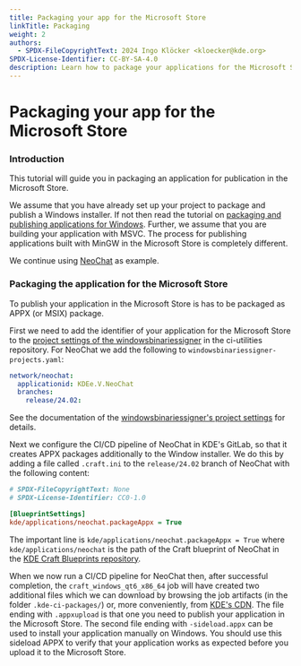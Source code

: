 ```yaml
---
title: Packaging your app for the Microsoft Store
linkTitle: Packaging
weight: 2
authors:
  - SPDX-FileCopyrightText: 2024 Ingo Klöcker <kloecker@kde.org>
SPDX-License-Identifier: CC-BY-SA-4.0
description: Learn how to package your applications for the Microsoft Store
---
```


# Packaging your app for the Microsoft Store

### Introduction

This tutorial will guide you in packaging an application for publication in the Microsoft Store.

We assume that you have already set up your project to package and publish a Windows installer. If not then read the tutorial on [packaging and publishing applications for Windows](../index.md). Further, we assume that you are building your application with MSVC. The process for publishing applications built with MinGW in the Microsoft Store is completely different.

We continue using [NeoChat](https://invent.kde.org/network/NeoChat) as example.

### Packaging the application for the Microsoft Store

To publish your application in the Microsoft Store is has to be packaged as APPX (or MSIX) package.

First we need to add the identifier of your application for the Microsoft Store to the [project settings of the windowsbinariessigner](https://invent.kde.org/sysadmin/ci-utilities/-/blob/master/signing/windowsbinariessigner-projects.yaml?ref\_type=heads) in the ci-utilities repository. For NeoChat we add the following to `windowsbinariessigner-projects.yaml`:

```yml
network/neochat:
  applicationid: KDEe.V.NeoChat
  branches:
    release/24.02:
```

See the documentation of the [windowsbinariessigner's project settings](https://invent.kde.org/sysadmin/ci-utilities/-/tree/master/signing?ref\_type=heads#windowsbinariessigner) for details.

Next we configure the CI/CD pipeline of NeoChat in KDE's GitLab, so that it creates APPX packages additionally to the Window installer. We do this by adding a file called `.craft.ini` to the `release/24.02` branch of NeoChat with the following content:

```ini
# SPDX-FileCopyrightText: None
# SPDX-License-Identifier: CC0-1.0

[BlueprintSettings]
kde/applications/neochat.packageAppx = True
```

The important line is `kde/applications/neochat.packageAppx = True` where `kde/applications/neochat` is the path of the Craft blueprint of NeoChat in the [KDE Craft Blueprints repository](https://invent.kde.org/packaging/craft-blueprints-kde).

When we now run a CI/CD pipeline for NeoChat then, after successful completion, the `craft_windows_qt6_x86_64` job will have created two additional files which we can download by browsing the job artifacts (in the folder `.kde-ci-packages/`) or, more conveniently, from [KDE's CDN](https://cdn.kde.org/ci-builds/network/neochat/release-24.02/windows/). The file ending with `.appxupload` is that one you need to publish your application in the Microsoft Store. The second file ending with `-sideload.appx` can be used to install your application manually on Windows. You should use this sideload APPX to verify that your application works as expected before you upload it to the Microsoft Store.
